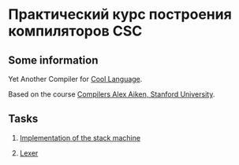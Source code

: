 # Практический курс построения компиляторов CSC

## Some information

Yet Another Compiler for [Cool Language](https://theory.stanford.edu/~aiken/software/cool/cool-manual.pdf).

Based on the course [Compilers Alex Aiken, Stanford University](https://www.edx.org/course/compilers).

## Tasks

1. [Implementation of the stack machine](https://github.com/Ri7ay/Cool-Compiler/tree/main/assignment_1)

1. [Lexer](https://github.com/Ri7ay/Cool-Compiler/tree/main/assignment_2)
